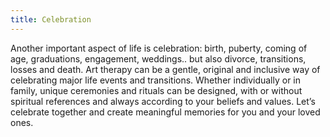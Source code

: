 ```yaml
---
title: Celebration
---
```


Another important aspect of life is celebration: birth, puberty, coming of age, graduations, engagement, weddings.. but also divorce, transitions, losses and death.
Art therapy can be a gentle, original and inclusive way of celebrating major life events and transitions. Whether individually or in family, unique ceremonies and rituals can be designed, with or without spiritual references and always according to your beliefs and values. Let’s celebrate together and create meaningful memories for you and your loved ones.
